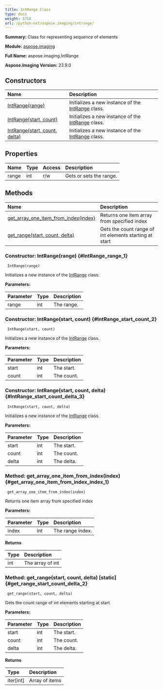 ```yaml
---
title: IntRange Class
type: docs
weight: 5710
url: /python-net/aspose.imaging/intrange/
---
```


**Summary:** Class for representing sequence of elements

**Module:** [aspose.imaging](/imaging/python-net/aspose.imaging/)

**Full Name:** aspose.imaging.IntRange

**Aspose.Imaging Version:** 23.9.0

## **Constructors**
| **Name** | **Description** |
| :- | :- |
| [IntRange(range)](#IntRange_range_1) | Initializes a new instance of the [IntRange](/imaging/python-net/aspose.imaging/intrange/) class. |
| [IntRange(start, count)](#IntRange_start_count_2) | Initializes a new instance of the [IntRange](/imaging/python-net/aspose.imaging/intrange/) class. |
| [IntRange(start, count, delta)](#IntRange_start_count_delta_3) | Initializes a new instance of the [IntRange](/imaging/python-net/aspose.imaging/intrange/) class. |
## **Properties**
| **Name** | **Type** | **Access** | **Description** |
| :- | :- | :- | :- |
| range | int | r/w | Gets or sets the range. |
## **Methods**
| **Name** | **Description** |
| :- | :- |
| [get_array_one_item_from_index(index)](#get_array_one_item_from_index_index_1) | Returns one item array from specified index |
| [get_range(start, count, delta)](#get_range_start_count_delta_2) | Gets the count range of int elements starting at start |


### Constructor: IntRange(range) {#IntRange_range_1}


```
 IntRange(range) 
```

Initializes a new instance of the [IntRange](/imaging/python-net/aspose.imaging/intrange/) class.

**Parameters:**

| Parameter | Type | Description |
| :- | :- | :- |
| range | int | The range. |

### Constructor: IntRange(start, count) {#IntRange_start_count_2}


```
 IntRange(start, count) 
```

Initializes a new instance of the [IntRange](/imaging/python-net/aspose.imaging/intrange/) class.

**Parameters:**

| Parameter | Type | Description |
| :- | :- | :- |
| start | int | The start. |
| count | int | The count. |

### Constructor: IntRange(start, count, delta) {#IntRange_start_count_delta_3}


```
 IntRange(start, count, delta) 
```

Initializes a new instance of the [IntRange](/imaging/python-net/aspose.imaging/intrange/) class.

**Parameters:**

| Parameter | Type | Description |
| :- | :- | :- |
| start | int | The start. |
| count | int | The count. |
| delta | int | The delta. |

### Method: get_array_one_item_from_index(index) {#get_array_one_item_from_index_index_1}


```
 get_array_one_item_from_index(index) 
```

Returns one item array from specified index

**Parameters:**

| Parameter | Type | Description |
| :- | :- | :- |
| index | int | The range index. |

**Returns**

| Type | Description |
| :- | :- |
| int | The array of int |


### Method: get_range(start, count, delta)  [static] {#get_range_start_count_delta_2}


```
 get_range(start, count, delta) 
```

Gets the count range of int elements starting at start

**Parameters:**

| Parameter | Type | Description |
| :- | :- | :- |
| start | int | The start. |
| count | int | The count. |
| delta | int | The delta. |

**Returns**

| Type | Description |
| :- | :- |
| iter[int] | Array of items |


